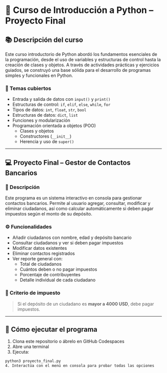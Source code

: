 # 🐍 Curso de Introducción a Python – Proyecto Final

## 📚 Descripción del curso

Este curso introductorio de Python abordó los fundamentos esenciales de la programación, desde el uso de variables y estructuras de control hasta la creación de clases y objetos. A través de actividades prácticas y ejercicios guiados, se construyó una base sólida para el desarrollo de programas simples y funcionales en Python.

### 🧠 Temas cubiertos

- Entrada y salida de datos con `input()` y `print()`
- Estructuras de control: `if`, `elif`, `else`, `while`, `for`
- Tipos de datos: `int`, `float`, `str`, `bool`
- Estructuras de datos: `dict`, `list`
- Funciones y modularización
- Programación orientada a objetos (POO)
  - Clases y objetos
  - Constructores (`__init__`)
  - Herencia y uso de `super()`

---

## 💻 Proyecto Final – Gestor de Contactos Bancarios

### 🎯 Descripción

Este programa es un sistema interactivo en consola para gestionar contactos bancarios. Permite al usuario agregar, consultar, modificar y eliminar ciudadanos, así como calcular automáticamente si deben pagar impuestos según el monto de su depósito.

### ⚙️ Funcionalidades

- Añadir ciudadanos con nombre, edad y depósito bancario
- Consultar ciudadanos y ver si deben pagar impuestos
- Modificar datos existentes
- Eliminar contactos registrados
- Ver reporte general con:
  - Total de ciudadanos
  - Cuántos deben o no pagar impuestos
  - Porcentaje de contribuyentes
  - Detalle individual de cada ciudadano

### 📐 Criterio de impuesto

> Si el depósito de un ciudadano es **mayor a 4000 USD**, debe pagar impuestos.

---

## 🏁 Cómo ejecutar el programa

1. Clona este repositorio o ábrelo en GitHub Codespaces
2. Abre una terminal
3. Ejecuta:
```bash
python3 proyecto_final.py
4. Interactúa con el menú en consola para probar todas las opciones


